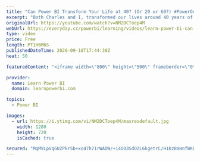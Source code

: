 ```yaml
---
title: "Can Power BI Transform Your Life at 40? (Or 20 or 60?) #PowerOn Show with Charles & Avi 🔴TalkPowerBI"
excerpt: "Both Charles and I, transformed our lives around 40 years of age. Power BI played a key role and leaving our jobs was a crucial step. But our transformation was a bit deeper than that. We want to share our journey with you, but also ask the important question...is there really a right age to transform"
originalUrl: https://youtube.com/watch?v=NM2DCToep4M
webUrl: https://everyday.cc/powerbi/learning/videos/learn-power-bi-can-power-bi-transform-your-life-at-40-or-20-or-60-poweron-show-with-charles-avi-talkpowerbi/
type: video
price: Free
length: PT1H6M6S
publishedDateTime: 2020-09-18T17:44:30Z
heat: 50

featuredContent: "<iframe width=\"800\" height=\"500\" frameborder=\"0\" src=\"https://www.youtube.com/embed/NM2DCToep4M\" allow=\"accelerometer; autoplay; encrypted-media; gyroscope; picture-in-picture\" allowfullscreen></iframe>"

provider:
  name: Learn Power BI
  domain: learnpowerbi.com

topics:
  - Power BI

images:
  - url: https://i.ytimg.com/vi/NM2DCToep4M/maxresdefault.jpg
    width: 1280
    height: 720
    isCached: true

secured: "MqMVLpVqGUZPkr5b+xo47h71rWADW/+14OO3SdOZL6kgetrC/H1KzBaHnfWKG9Q41in9Bnwb26WQWPbA9ajK17pMXDjl+I+LqkGwTWCUTYNzSK0TxNnbekv1LHOMJhB9RRwZNLBV+AtoS+akhM+uuChsX5WQRkMyD8530KEl6+twekIwHKxu7744gyVsEgc9ngSBczuORPIyi4Xr5lNviLoaVhBSE3hgPKqZCPhcz2cV4DmA+d8l7fyd9AcJUNi0WKUqS0mNx1fOB0ABCPXB2aB3AlJjt4CxpQf10uiGofxVK6OnL9SOiC9apN9kRZ2QXw7Ca9exKr8Pp4selTrXe6vGbXu/TEQmbh0rNjMJlLYrFlY08e3oQNYZkwpYjYRd0o/F0KUY4zxlCVt1Djkf/3YGV+Oi/UIM6s62nMyW9VA=;x58WFAV1CFhwBnuhImzGew=="
---
```


